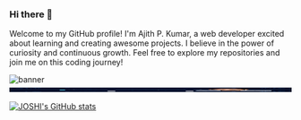 ### Hi there 👋

Welcome to my GitHub profile! I'm Ajith P. Kumar, a web developer excited about learning and creating awesome projects. I believe in the power of curiosity and continuous growth. Feel free to explore my repositories and join me on this coding journey!

![banner](https://user-images.githubusercontent.com/74407205/231990386-c5d1c57e-da3d-467e-9d66-0614fe7a72c2.png)
<img src="images/Ajith github banner edited.png" width="100%" height="8px"/>

[![JOSHI's GitHub stats](https://github-readme-stats.vercel.app/api?username=JOSHI-owo)](https://github.com/JOSHI-owo/github-readme-stats)


<!--
**JOSHI-owo/JOSHI-owo** is a ✨ _special_ ✨ repository because its `README.md` (this file) appears on your GitHub profile.

Here are some ideas to get you started:

- 🔭 I’m currently working on ...
- 🌱 I’m currently learning ...
- 👯 I’m looking to collaborate on ...
- 🤔 I’m looking for help with ...
- 💬 Ask me about ...
- 📫 How to reach me: ...
- 😄 Pronouns: ...
- ⚡ Fun fact: ...
-->
